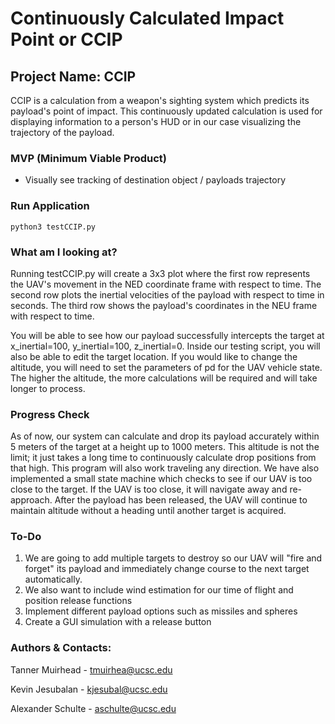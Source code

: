 # Continuously Calculated Impact Point or CCIP
 
## Project Name: CCIP
CCIP is a calculation from a weapon's sighting system which predicts its payload's point of impact. This continuously  updated calculation is used for displaying information to a person's HUD or in our case visualizing the trajectory of the payload.
 
### MVP (Minimum Viable Product)
- Visually see tracking of destination object / payloads trajectory
 
### Run Application
```
python3 testCCIP.py
```
### What am I looking at?
 
Running testCCIP.py will create a 3x3 plot where the first row represents the UAV's movement in the NED coordinate frame with respect to time. The second row plots the inertial velocities of the payload with respect to time in seconds. The third row shows the payload's coordinates in the NEU frame with respect to time.
 
You will be able to see how our payload successfully intercepts the target at x_inertial=100, y_inertial=100, z_inertial=0. Inside our testing script, you will also be able to edit the target location. If you would like to change the altitude, you will need to set the parameters of pd for the UAV vehicle state. The higher the altitude, the more calculations will be required and will take longer to process.
 
### Progress Check
As of now, our system can calculate and drop its payload accurately within 5 meters of the target at a height up to 1000 meters. This altitude is not the limit; it just takes a long time to continuously calculate drop positions from that high. This program will also work traveling any direction. We have also implemented a small state machine which checks to see if our UAV is too close to the target. If the UAV is too close, it will navigate away and re-approach. After the payload has been released, the UAV will continue to maintain altitude without a heading until another target is acquired.
### To-Do
1. We are going to add multiple targets to destroy so our UAV will "fire and forget" its payload and immediately change course to the next target automatically.
2. We also want to include wind estimation for our time of flight and position release functions
3. Implement different payload options such as missiles and spheres
4. Create a GUI simulation with a release button
 
### Authors & Contacts:
Tanner Muirhead - tmuirhea@ucsc.edu
 
Kevin Jesubalan - kjesubal@ucsc.edu
 
Alexander Schulte - aschulte@ucsc.edu
 

